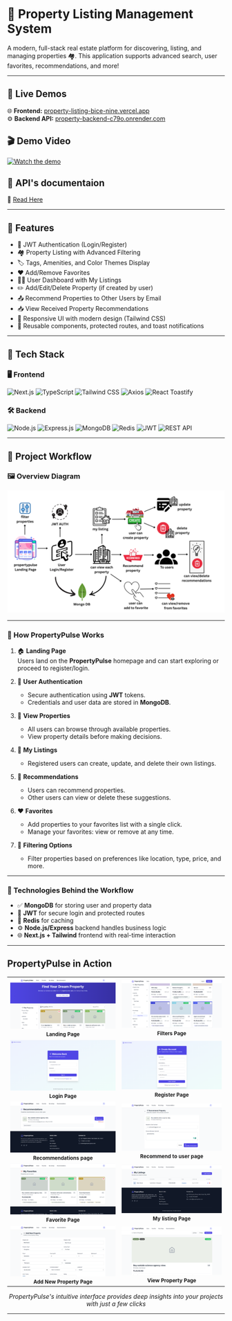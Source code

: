 # 🏡 Property Listing Management System 

A modern, full-stack real estate platform for discovering, listing, and managing properties 🏘️. This application supports advanced search, user favorites, recommendations, and more!

---

## 🔗 Live Demos

🌐 **Frontend:** [property-listing-bice-nine.vercel.app](https://property-listing-bice-nine.vercel.app)  
⚙️ **Backend API:** [property-backend-c79o.onrender.com](https://property-backend-c79o.onrender.com)

## 🎬 **Demo Video**  

[![Watch the demo](https://img.youtube.com/vi/gCSVagOB45s/0.jpg)](https://www.youtube.com/watch?v=gCSVagOB45s)

## 📝 **API's documentaion**  
📖 [Read Here](https://drive.google.com/file/d/18aJSBbLOZ8BhjQ9qLntVNXApXLZ3Ico2/view?usp=sharing)

---

## 🚀 Features

- 🔐 JWT Authentication (Login/Register)
- 🏘️ Property Listing with Advanced Filtering
- 🏷️ Tags, Amenities, and Color Themes Display
- ❤️ Add/Remove Favorites
- 🧑‍💼 User Dashboard with My Listings
- ✏️ Add/Edit/Delete Property (if created by user)
- 📤 Recommend Properties to Other Users by Email
- 📥 View Received Property Recommendations
- 📱 Responsive UI with modern design (Tailwind CSS)
- 🧩 Reusable components, protected routes, and toast notifications

---

## 🧠 Tech Stack

### 🖥️ Frontend

![Next.js](https://img.shields.io/badge/Next.js-000?logo=next.js&logoColor=white)
![TypeScript](https://img.shields.io/badge/TypeScript-3178C6?logo=typescript&logoColor=white)
![Tailwind CSS](https://img.shields.io/badge/Tailwind_CSS-06B6D4?logo=tailwindcss&logoColor=white)
![Axios](https://img.shields.io/badge/Axios-5A29E4?logo=axios&logoColor=white)
![React Toastify](https://img.shields.io/badge/React_Toastify-333333?logo=react&logoColor=61DAFB)

### 🛠️ Backend

![Node.js](https://img.shields.io/badge/Node.js-339933?logo=node.js&logoColor=white)
![Express.js](https://img.shields.io/badge/Express.js-000000?logo=express&logoColor=white)
![MongoDB](https://img.shields.io/badge/MongoDB-47A248?logo=mongodb&logoColor=white)
![Redis](https://img.shields.io/badge/Redis-DC382D?logo=redis&logoColor=white)
![JWT](https://img.shields.io/badge/JWT-000000?logo=jsonwebtokens&logoColor=white)
![REST API](https://img.shields.io/badge/REST_API-FF6F00?logo=api&logoColor=white)

---

## 🧭 Project Workflow

### 🖼️ Overview Diagram

![Flowchart](https://github.com/logabaalan777/property-listing/blob/main/propertypulse.png)

---

### 🔁 How PropertyPulse Works

1. 🏠 **Landing Page**  
   Users land on the **PropertyPulse** homepage and can start exploring or proceed to register/login.

2. 🔐 **User Authentication**  
   - Secure authentication using **JWT** tokens.  
   - Credentials and user data are stored in **MongoDB**.

3. 🏢 **View Properties**  
   - All users can browse through available properties.  
   - View property details before making decisions.

4. 📝 **My Listings**  
   - Registered users can create, update, and delete their own listings.

5. 🌟 **Recommendations**  
   - Users can recommend properties.  
   - Other users can view or delete these suggestions.

6. ❤️ **Favorites**  
   - Add properties to your favorites list with a single click.  
   - Manage your favorites: view or remove at any time.

7. 🧠 **Filtering Options**  
   - Filter properties based on preferences like location, type, price, and more.

---

### 🧰 Technologies Behind the Workflow

- ✅ **MongoDB** for storing user and property data
- 🔐 **JWT** for secure login and protected routes
- 🧠 **Redis** for caching
- ⚙️ **Node.js/Express** backend handles business logic
- 🌐 **Next.js + Tailwind** frontend with real-time interaction

---

## PropertyPulse in Action

<div align="center">
  <table>
    <tr>
      <td align="center">
        <img src="https://github.com/logabaalan777/images/blob/main/assets/landing%20page.png" alt="Home Page" width="320"><br>
        <small><b>Landing Page</b></small>
      </td>
      <td align="center">
        <img src="https://github.com/logabaalan777/images/blob/main/assets/Filter%20Page.png" alt="Project Creation" width="320"><br>
        <small><b>Filters Page</b></small>
      </td>
    </tr>
    <tr>
      <td align="center">
        <img src="https://github.com/logabaalan777/images/blob/main/assets/sign%20in%20page.png" alt="Project Page" width="320"><br>
        <small><b>Login Page</b></small>
      </td>
      <td align="center">
        <img src="https://github.com/logabaalan777/images/blob/main/assets/Register%20Page.png" alt="Project Configuration" width="320"><br>
        <small><b>Register Page</b></small>
      </td>
    </tr>
    <tr>
      <td align="center">
        <img src="https://github.com/logabaalan777/images/blob/main/assets/Recommendations%20Recieved.png" alt="Project Configuration" width="320"><br>
        <small><b>Recommendations page</b></small>
      </td>
      <td align="center">
        <img src="https://github.com/logabaalan777/images/blob/main/assets/recommend%20to%20user.png" alt="Live Logs" width="320"><br>
        <small><b>Recommend to user page</b></small>
      </td>
    </tr>
    <tr>
       <td align="center">
        <img src="https://github.com/logabaalan777/images/blob/main/assets/favorites%20page.png" alt="Configuration View" width="320"><br>
        <small><b>Favorite Page</b></small>
      </td>
      <td align="center">
        <img src="https://github.com/logabaalan777/images/blob/main/assets/My%20listing%20page.png" alt="Configuration View" width="320"><br>
        <small><b>My listing Page</b></small>
      </td>
    </tr>
         <tr>
       <td align="center">
        <img src="https://github.com/logabaalan777/images/blob/main/assets/Add%20new%20Property%20Page.png" alt="Configuration View" width="320"><br>
        <small><b>Add New Property Page</b></small>
      </td>
      <td align="center">
        <img src="https://github.com/logabaalan777/images/blob/main/assets/view%20property%20page.png" alt="Configuration View" width="320"><br>
        <small><b>View Property Page</b></small>
      </td>
    </tr>
  </table>
  <p><i>PropertyPulse's intuitive interface provides deep insights into your projects with just a few clicks</i></p>
</div>

---

